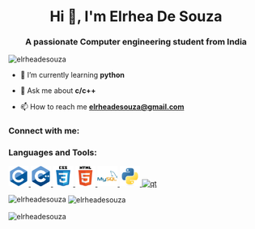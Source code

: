 <h1 align="center">Hi 👋, I'm Elrhea De Souza</h1>
<h3 align="center">A passionate Computer engineering student from India</h3>

<p align="left"> <img src="https://komarev.com/ghpvc/?username=elrheadesouza&label=Profile%20views&color=0e75b6&style=flat" alt="elrheadesouza" /> </p>

- 🌱 I’m currently learning **python**

- 💬 Ask me about **c/c++**

- 📫 How to reach me **elrheadesouza@gmail.com**

<h3 align="left">Connect with me:</h3>
<p align="left">
</p>

<h3 align="left">Languages and Tools:</h3>
<p align="left"> <a href="https://www.cprogramming.com/" target="_blank" rel="noreferrer"> <img src="https://raw.githubusercontent.com/devicons/devicon/master/icons/c/c-original.svg" alt="c" width="40" height="40"/> </a> <a href="https://www.w3schools.com/cpp/" target="_blank" rel="noreferrer"> <img src="https://raw.githubusercontent.com/devicons/devicon/master/icons/cplusplus/cplusplus-original.svg" alt="cplusplus" width="40" height="40"/> </a> <a href="https://www.w3schools.com/css/" target="_blank" rel="noreferrer"> <img src="https://raw.githubusercontent.com/devicons/devicon/master/icons/css3/css3-original-wordmark.svg" alt="css3" width="40" height="40"/> </a> <a href="https://www.w3.org/html/" target="_blank" rel="noreferrer"> <img src="https://raw.githubusercontent.com/devicons/devicon/master/icons/html5/html5-original-wordmark.svg" alt="html5" width="40" height="40"/> </a> <a href="https://www.mysql.com/" target="_blank" rel="noreferrer"> <img src="https://raw.githubusercontent.com/devicons/devicon/master/icons/mysql/mysql-original-wordmark.svg" alt="mysql" width="40" height="40"/> </a> <a href="https://www.python.org" target="_blank" rel="noreferrer"> <img src="https://raw.githubusercontent.com/devicons/devicon/master/icons/python/python-original.svg" alt="python" width="40" height="40"/> </a> <a href="https://www.qt.io/" target="_blank" rel="noreferrer"> <img src="https://upload.wikimedia.org/wikipedia/commons/0/0b/Qt_logo_2016.svg" alt="qt" width="40" height="40"/> </a> </p>

<p><img align="left" src="https://github-readme-stats.vercel.app/api/top-langs?username=elrheadesouza&show_icons=true&locale=en&layout=compact" alt="elrheadesouza" /></p>

<p>&nbsp;<img align="center" src="https://github-readme-stats.vercel.app/api?username=elrheadesouza&show_icons=true&locale=en" alt="elrheadesouza" /></p>

<p><img align="center" src="https://github-readme-streak-stats.herokuapp.com/?user=elrheadesouza&" alt="elrheadesouza" /></p>
